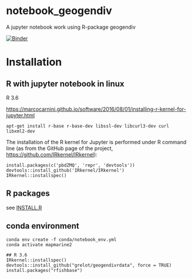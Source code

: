 # notebook_geogendiv
A jupyter notebook work using R-package geogendiv

[![Binder](https://mybinder.org/badge_logo.svg)](https://mybinder.org/v2/gh/Grelot/notebook_geogendiv/master)


# Installation 

## R with jupyter notebook in linux

R 3.6 

https://marcocarnini.github.io/software/2016/08/01/installing-r-kernel-for-jupyter.html

```
apt-get install r-base r-base-dev libssl-dev libcurl3-dev curl libxml2-dev
```

The installation of the R kernel for Jupyter is performed under R command line (as from the GitHub page of the project, https://github.com/IRkernel/IRkernel):

```
install.packages(c('pbdZMQ', 'repr', 'devtools')) 
devtools::install_github('IRkernel/IRkernel') 
IRkernel::installspec()
```
## R packages

see [INSTALL.R](INSTALL.R)


## conda environment

```
conda env create -f conda/notebook_env.yml
conda activate mapmarine2
```

```
## R 3.6
IRkernel::installspec()
devtools::install_github("grelot/geogendivrdata", force = TRUE)
install.packages("rfishbase")
```